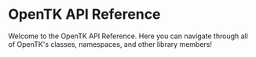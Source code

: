 # OpenTK API Reference
Welcome to the OpenTK API Reference. Here you can navigate through all of OpenTK's classes, namespaces, and other library members!